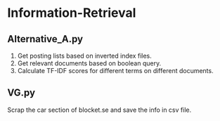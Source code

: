 # Information-Retrieval
## Alternative_A.py
1. Get posting lists based on inverted index files.
2. Get relevant documents based on boolean query.
3. Calculate TF-IDF scores for different terms on different documents. 

## VG.py
Scrap the car section of blocket.se and save the info in csv file.
